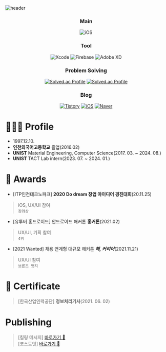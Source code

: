 ![header](https://capsule-render.vercel.app/api?type=wave&color=auto&height=300&section=header&text=Hi!%20I'm%20Dusan%20&fontSize=90)

<div align="center">

  ### Main
  
  ![iOS](https://img.shields.io/badge/iOS-000000.svg?&style=for-the-badge&logo=iOS&logoColor=white)

  ### Tool
  ![Xcode](https://img.shields.io/badge/Xcode-147EFB.svg?&style=for-the-badge&logo=Xcode&logoColor=white)
  ![Firebase](https://img.shields.io/badge/Firebase-FFCA28.svg?&style=for-the-badge&logo=Firebase&logoColor=white)
  ![Adobe XD](https://img.shields.io/badge/Adobe%20XD-470137?style=for-the-badge&logo=Adobe%20XD&logoColor=#FF61F6)
  
  ### Problem Solving
  [![Solved.ac Profile](http://mazassumnida.wtf/api/mini/generate_badge?boj=dusanbaek)](https://solved.ac/dusanbaek)
  [![Solved.ac Profile](http://mazassumnida.wtf/api/mini/generate_badge?boj=santoo)](https://solved.ac/santoo) 

  ### Blog

  [![Tistory](https://img.shields.io/badge/Tistory-000000.svg?&style=for-the-badge&logo=정상에서보자&logoColor=white)](https://dusanbaek.tistory.com/)
  [![iOS](https://img.shields.io/badge/Instagram-E4405F.svg?&style=for-the-badge&logo=dusanisbaek&logoColor=white)](https://instagram.com/dusanisbaek)
  [![Naver](https://img.shields.io/badge/Naver-03C75A.svg?&style=for-the-badge&logo=영문학&logoColor=white)](https://blog.naver.com/dusan7291)
  
</div>


# 🧑🏻‍💻 Profile
- 1997.12.10.<br>
- **인천외국어고등학교** 졸업(2016.02)<br>
- **UNIST** Material Engineering, Computer Science(2017. 03. ~ 2024. 08.)<br>
- **UNIST** TACT Lab intern(2023. 07. ~ 2024. 01.)<br>

# 🥇 Awards
- [ITP인천테크노파크] **2020 Do dream 창업 아이디어 경진대회**(20.11.25)
> iOS, UX/UI 참여<br>
> `장려상`
- [유투버 홍드로이드] 안드로이드 해커톤 **홍커톤**(2021.02)
> UX/UI, 기획 참여<br>
> `4위`
- [2021 Wanted] 채용 연계형 대규모 해커톤 **_해, 커리어_**(2021.11.21)
> UX/UI 참여<br>
> `브론즈 뱃지`

# 🪪 Certificate
> [한국산업인력공단] **정보처리기사**(2021. 06. 02)

# Publishing
> [킬링 메시지] [바로가기 🔗](https://apps.apple.com/kr/app/id1530713506)<br>
> [코스트잇] [바로가기 🔗](https://apps.apple.com/kr/app/id1585170231)









